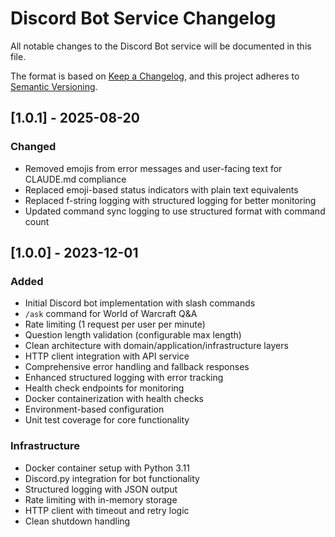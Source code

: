 # Discord Bot Service Changelog

All notable changes to the Discord Bot service will be documented in this file.

The format is based on [Keep a Changelog](https://keepachangelog.com/en/1.0.0/),
and this project adheres to [Semantic Versioning](https://semver.org/spec/v2.0.0.html).

## [1.0.1] - 2025-08-20

### Changed
- Removed emojis from error messages and user-facing text for CLAUDE.md compliance
- Replaced emoji-based status indicators with plain text equivalents
- Replaced f-string logging with structured logging for better monitoring
- Updated command sync logging to use structured format with command count

## [1.0.0] - 2023-12-01

### Added
- Initial Discord bot implementation with slash commands
- `/ask` command for World of Warcraft Q&A
- Rate limiting (1 request per user per minute)
- Question length validation (configurable max length)
- Clean architecture with domain/application/infrastructure layers
- HTTP client integration with API service
- Comprehensive error handling and fallback responses
- Enhanced structured logging with error tracking
- Health check endpoints for monitoring
- Docker containerization with health checks
- Environment-based configuration
- Unit test coverage for core functionality

### Infrastructure
- Docker container setup with Python 3.11
- Discord.py integration for bot functionality
- Structured logging with JSON output
- Rate limiting with in-memory storage
- HTTP client with timeout and retry logic
- Clean shutdown handling